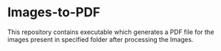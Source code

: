 # Images-to-PDF
This repository contains executable which generates a PDF file for the images present in specified folder after processing the Images.
